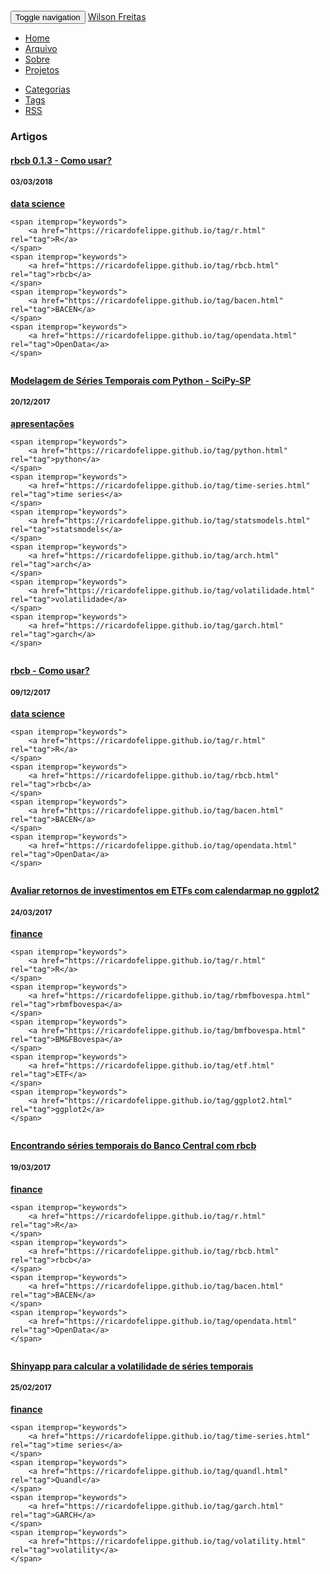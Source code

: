 <!DOCTYPE html>
<html lang="pt">
<head>
	<meta charset="utf-8">
	<title>Wilson Freitas</title>
	<link rel="shortcut icon" href="https://ricardofelippe.github.io/images/favicon.ico">
	<meta name="description" content="Coding, scientific development, finance, data analysis, visualization, statistics, and machine learning">
	<meta name="author" content="Wilson Freitas">
	<meta name="viewport" content="width=device-width, initial-scale=1.0">
	<!-- Le HTML5 shim, for IE6-8 support of HTML elements -->
	<!--[if lt IE 9]>
		<script src="https://ricardofelippe.github.io/theme/html5.js"></script>
		<![endif]-->
	<!-- <link href="https://ricardofelippe.github.io/theme/css/ipython.css" rel="stylesheet"> -->
	<link href="https://ricardofelippe.github.io/theme/css/font-awesome.min.css" rel="stylesheet">
	<link href="https://ricardofelippe.github.io/theme/css/bootstrap.min.css" rel="stylesheet">
	<link href="https://ricardofelippe.github.io/theme/css/local.css" rel="stylesheet">
	<link href="https://ricardofelippe.github.io/theme/css/pygments.css" rel="stylesheet">
	<script type="text/x-mathjax-config">
	MathJax.Hub.Config({
		tex2jax: {inlineMath: [['$','$'], ['\\(','\\)']]}
	});
	</script>
	<script type="text/javascript" src="https://cdn.mathjax.org/mathjax/latest/MathJax.js?config=TeX-AMS-MML_HTMLorMML"></script>
<script>
  (function(i,s,o,g,r,a,m){i['GoogleAnalyticsObject']=r;i[r]=i[r]||function(){
  (i[r].q=i[r].q||[]).push(arguments)},i[r].l=1*new Date();a=s.createElement(o),
  m=s.getElementsByTagName(o)[0];a.async=1;a.src=g;m.parentNode.insertBefore(a,m)
  })(window,document,'script','//www.google-analytics.com/analytics.js','ga');

  ga('create', 'UA-4510606-3', 'auto');
  ga('send', 'pageview');

</script>
</head>
<body>
<div class="container">
	<nav class="navbar navbar-default" style="margin-top:2em;">
		<div class="container-fluid">
			<div class="navbar-header">
				<button type="button" class="navbar-toggle collapsed" data-toggle="collapse" data-target="#bs-example-navbar-collapse-1">
					<span class="sr-only">Toggle navigation</span>
					<span class="icon-bar"></span>
					<span class="icon-bar"></span>
					<span class="icon-bar"></span>
				</button>
				<a class="navbar-brand" href="https://ricardofelippe.github.io/index.html">Wilson Freitas</a>
			</div>
			<div class="collapse navbar-collapse" id="bs-example-navbar-collapse-1">
				<ul class="nav navbar-nav">
					<li><a href="https://ricardofelippe.github.io/index.html"><i class="fa fa-home"></i> Home</a></li>
					<li><a href="https://ricardofelippe.github.io/archives.html"><i class="fa fa-archive "></i> Arquivo</a></li>
					<li><a href="https://ricardofelippe.github.io/pages/about.html"><i class="fa fa-user "></i> Sobre</a></li>
					<li><a href="https://ricardofelippe.github.io/pages/projects.html"><i class="fa fa-code "></i> Projetos</a></li>
				</ul>
				<ul class="nav navbar-nav navbar-right">
					<li><a href="https://ricardofelippe.github.io/categories.html"><i class="fa fa-archive"></i> Categorias</a></li>
					<li><a href="https://ricardofelippe.github.io/tags.html"><i class="fa fa-tags"></i> Tags</a></li>
					<li><a href="https://ricardofelippe.github.io/feeds/rss.xml"><i class="fa fa-rss"></i> RSS</a></li>
				</ul>
			</div>
		</div>
	</nav>
	<div class="row">
		<div class="col-md-10 col-md-offset-1">
        
<div class="page-header">
	<h3>Artigos</h2>
</div>
<div class="article" itemscope itemtype="https://schema.org/BlogPosting" style="margin-bottom:2em;">
	<div class="row">
		<div class="lead-article-title col-md-10">
			<a href="https://ricardofelippe.github.io/posts/rbcb-013-como-usar.html"><h4 itemprop="name headline">rbcb 0.1.3 - Como usar?</h4></a>
		</div>
		<div class="col-md-2">
			<h4 class="text-right">
				<small>
					<time datetime="2018-03-03T00:00:00-03:00" itemprop="datePublished">03/03/2018</time>
				</small>
			</h4>
		</div>
	</div>
	<span itemprop="articleSection">
		<a href="https://ricardofelippe.github.io/category/data-science.html" rel="category"><strong>data science</strong></a>
	</span>
 
	<span itemprop="keywords">
		<a href="https://ricardofelippe.github.io/tag/r.html" rel="tag">R</a>
	</span>
	<span itemprop="keywords">
		<a href="https://ricardofelippe.github.io/tag/rbcb.html" rel="tag">rbcb</a>
	</span>
	<span itemprop="keywords">
		<a href="https://ricardofelippe.github.io/tag/bacen.html" rel="tag">BACEN</a>
	</span>
	<span itemprop="keywords">
		<a href="https://ricardofelippe.github.io/tag/opendata.html" rel="tag">OpenData</a>
	</span>
</div>
<div class="article" itemscope itemtype="https://schema.org/BlogPosting" style="margin-bottom:2em;">
	<div class="row">
		<div class="lead-article-title col-md-10">
			<a href="https://ricardofelippe.github.io/posts/modelagem-de-series-temporais-com-python-scipy-sp.html"><h4 itemprop="name headline">Modelagem de Séries Temporais com Python - SciPy-SP</h4></a>
		</div>
		<div class="col-md-2">
			<h4 class="text-right">
				<small>
					<time datetime="2017-12-20T00:00:00-02:00" itemprop="datePublished">20/12/2017</time>
				</small>
			</h4>
		</div>
	</div>
	<span itemprop="articleSection">
		<a href="https://ricardofelippe.github.io/category/apresentacoes.html" rel="category"><strong>apresentações</strong></a>
	</span>
 
	<span itemprop="keywords">
		<a href="https://ricardofelippe.github.io/tag/python.html" rel="tag">python</a>
	</span>
	<span itemprop="keywords">
		<a href="https://ricardofelippe.github.io/tag/time-series.html" rel="tag">time series</a>
	</span>
	<span itemprop="keywords">
		<a href="https://ricardofelippe.github.io/tag/statsmodels.html" rel="tag">statsmodels</a>
	</span>
	<span itemprop="keywords">
		<a href="https://ricardofelippe.github.io/tag/arch.html" rel="tag">arch</a>
	</span>
	<span itemprop="keywords">
		<a href="https://ricardofelippe.github.io/tag/volatilidade.html" rel="tag">volatilidade</a>
	</span>
	<span itemprop="keywords">
		<a href="https://ricardofelippe.github.io/tag/garch.html" rel="tag">garch</a>
	</span>
</div>
<div class="article" itemscope itemtype="https://schema.org/BlogPosting" style="margin-bottom:2em;">
	<div class="row">
		<div class="lead-article-title col-md-10">
			<a href="https://ricardofelippe.github.io/posts/rbcb-como-usar.html"><h4 itemprop="name headline">rbcb - Como usar?</h4></a>
		</div>
		<div class="col-md-2">
			<h4 class="text-right">
				<small>
					<time datetime="2017-12-09T00:00:00-02:00" itemprop="datePublished">09/12/2017</time>
				</small>
			</h4>
		</div>
	</div>
	<span itemprop="articleSection">
		<a href="https://ricardofelippe.github.io/category/data-science.html" rel="category"><strong>data science</strong></a>
	</span>
 
	<span itemprop="keywords">
		<a href="https://ricardofelippe.github.io/tag/r.html" rel="tag">R</a>
	</span>
	<span itemprop="keywords">
		<a href="https://ricardofelippe.github.io/tag/rbcb.html" rel="tag">rbcb</a>
	</span>
	<span itemprop="keywords">
		<a href="https://ricardofelippe.github.io/tag/bacen.html" rel="tag">BACEN</a>
	</span>
	<span itemprop="keywords">
		<a href="https://ricardofelippe.github.io/tag/opendata.html" rel="tag">OpenData</a>
	</span>
</div>
<div class="article" itemscope itemtype="https://schema.org/BlogPosting" style="margin-bottom:2em;">
	<div class="row">
		<div class="lead-article-title col-md-10">
			<a href="https://ricardofelippe.github.io/posts/avaliar-retornos-de-investimentos-em-etfs-com-calendarmap-no-ggplot2.html"><h4 itemprop="name headline">Avaliar retornos de investimentos em ETFs com calendarmap no ggplot2</h4></a>
		</div>
		<div class="col-md-2">
			<h4 class="text-right">
				<small>
					<time datetime="2017-03-24T00:00:00-03:00" itemprop="datePublished">24/03/2017</time>
				</small>
			</h4>
		</div>
	</div>
	<span itemprop="articleSection">
		<a href="https://ricardofelippe.github.io/category/finance.html" rel="category"><strong>finance</strong></a>
	</span>
 
	<span itemprop="keywords">
		<a href="https://ricardofelippe.github.io/tag/r.html" rel="tag">R</a>
	</span>
	<span itemprop="keywords">
		<a href="https://ricardofelippe.github.io/tag/rbmfbovespa.html" rel="tag">rbmfbovespa</a>
	</span>
	<span itemprop="keywords">
		<a href="https://ricardofelippe.github.io/tag/bmfbovespa.html" rel="tag">BM&FBovespa</a>
	</span>
	<span itemprop="keywords">
		<a href="https://ricardofelippe.github.io/tag/etf.html" rel="tag">ETF</a>
	</span>
	<span itemprop="keywords">
		<a href="https://ricardofelippe.github.io/tag/ggplot2.html" rel="tag">ggplot2</a>
	</span>
</div>
<div class="article" itemscope itemtype="https://schema.org/BlogPosting" style="margin-bottom:2em;">
	<div class="row">
		<div class="lead-article-title col-md-10">
			<a href="https://ricardofelippe.github.io/posts/encontrando-series-temporais-do-banco-central-com-rbcb.html"><h4 itemprop="name headline">Encontrando séries temporais do Banco Central com rbcb</h4></a>
		</div>
		<div class="col-md-2">
			<h4 class="text-right">
				<small>
					<time datetime="2017-03-19T00:00:00-03:00" itemprop="datePublished">19/03/2017</time>
				</small>
			</h4>
		</div>
	</div>
	<span itemprop="articleSection">
		<a href="https://ricardofelippe.github.io/category/finance.html" rel="category"><strong>finance</strong></a>
	</span>
 
	<span itemprop="keywords">
		<a href="https://ricardofelippe.github.io/tag/r.html" rel="tag">R</a>
	</span>
	<span itemprop="keywords">
		<a href="https://ricardofelippe.github.io/tag/rbcb.html" rel="tag">rbcb</a>
	</span>
	<span itemprop="keywords">
		<a href="https://ricardofelippe.github.io/tag/bacen.html" rel="tag">BACEN</a>
	</span>
	<span itemprop="keywords">
		<a href="https://ricardofelippe.github.io/tag/opendata.html" rel="tag">OpenData</a>
	</span>
</div>
<div class="article" itemscope itemtype="https://schema.org/BlogPosting" style="margin-bottom:2em;">
	<div class="row">
		<div class="lead-article-title col-md-10">
			<a href="https://ricardofelippe.github.io/posts/shinyapp-para-calcular-volatilidade-de-series-temporais.html"><h4 itemprop="name headline">Shinyapp para calcular a volatilidade de séries temporais</h4></a>
		</div>
		<div class="col-md-2">
			<h4 class="text-right">
				<small>
					<time datetime="2017-02-25T00:00:00-03:00" itemprop="datePublished">25/02/2017</time>
				</small>
			</h4>
		</div>
	</div>
	<span itemprop="articleSection">
		<a href="https://ricardofelippe.github.io/category/finance.html" rel="category"><strong>finance</strong></a>
	</span>
 
	<span itemprop="keywords">
		<a href="https://ricardofelippe.github.io/tag/time-series.html" rel="tag">time series</a>
	</span>
	<span itemprop="keywords">
		<a href="https://ricardofelippe.github.io/tag/quandl.html" rel="tag">Quandl</a>
	</span>
	<span itemprop="keywords">
		<a href="https://ricardofelippe.github.io/tag/garch.html" rel="tag">GARCH</a>
	</span>
	<span itemprop="keywords">
		<a href="https://ricardofelippe.github.io/tag/volatility.html" rel="tag">volatility</a>
	</span>
</div>
</html>
